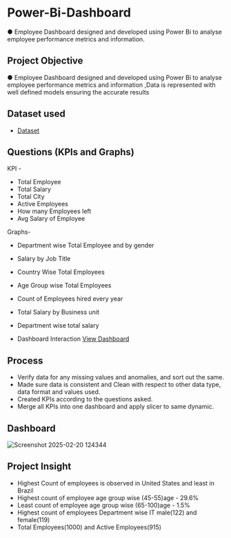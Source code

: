 # Power-Bi-Dashboard
●	Employee Dashboard designed and developed using Power Bi to analyse employee performance metrics and information.

## Project Objective
●	Employee Dashboard designed and developed using Power Bi to analyse employee performance metrics and information ,Data is represented with well defined models ensuring the accurate results

## Dataset used
- <a href="https://github.com/Sanketk05/Power-Bi-Dashboard/blob/main/employee%20123%20dataset.xlsx">Dataset</a>

## Questions (KPIs and Graphs)
KPI - 
- Total Employee
- Total Salary
- Total City
- Active Employees
- How many Employees left 
- Avg Salary of Employee

Graphs-
- Department wise Total Employee and by gender
- Salary by Job Title
- Country Wise Total Employees
- Age Group wise Total Employees
- Count of Employees hired every year
- Total Salary by Business unit
- Department wise total salary

- Dashboard Interaction <a href="https://github.com/Sanketk05/Power-Bi-Dashboard/blob/main/Screenshot%202025-02-20%20124344.png">View Dashboard</a>

## Process
- Verify data for any missing values and anomalies, and sort out the same.
- Made sure data is consistent and Clean with respect to other data type, data format and values used.
- Created KPIs according to the questions asked.
- Merge all KPIs into one dashboard and apply slicer to same dynamic.

## Dashboard
![Screenshot 2025-02-20 124344](https://github.com/user-attachments/assets/491bf507-08e8-4480-b3d1-ef5104256d26)

## Project Insight
- Highest Count of employees is observed in United States and least in Brazil
- Highest count of employee age group wise (45-55)age - 29.6%
- Least count of employee age group wise (65-100)age - 1.5%
- Highest count of employees Department wise IT male(122) and female(119)
- Total Employees(1000) and Active Employees(915)

  


